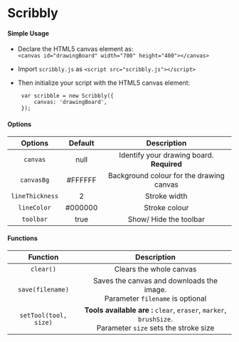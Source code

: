 # Scribbly
#### Simple Usage  

 - Declare the HTML5 canvas element as:  
 `<canvas id="drawingBoard" width="700" height="400"></canvas>`
    
 - Import `scribbly.js` as `<script src="scribbly.js"></script>`  

 - Then initialize your script with the HTML5 canvas element:
    
        var scribble = new Scribbly({     
            canvas: 'drawingBoard',
        });  
 
#### Options  

   | Options | Default | Description |
   | :---: | :---: | :---: |
   | `canvas` | null | Identify your drawing board. **Required** |
   | `canvasBg` | #FFFFFF | Background colour for the drawing canvas |
   | `lineThickness` | 2 | Stroke width |
   | `lineColor` | #000000 | Stroke colour |
   | `toolbar` | true | Show/ Hide the toolbar |  
   
#### Functions  

   | Function | Description |
   | :---: | :---: |
   | `clear()` | Clears the whole canvas |
   | `save(filename)` | Saves the canvas and downloads the image. <br> Parameter `filename` is optional |
   | `setTool(tool, size)` | **Tools available are :** `clear`, `eraser`, `marker`, `brushSize`.<br>Parameter `size` sets the stroke size  | 